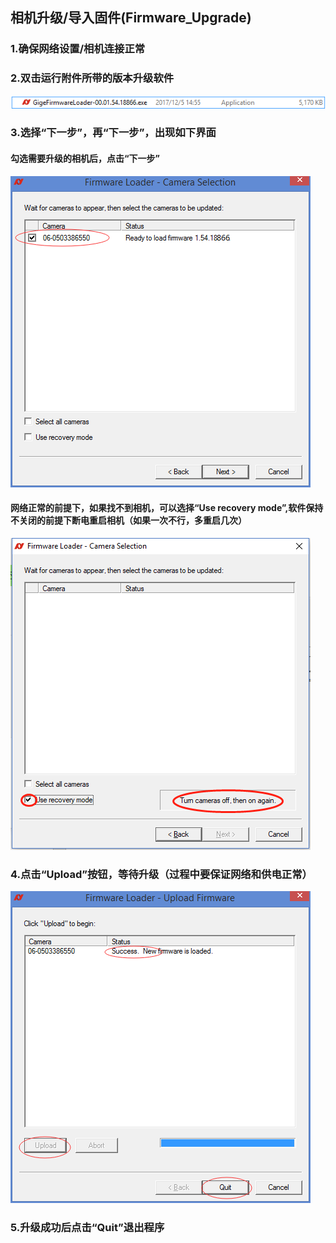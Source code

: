 ## 相机升级/导入固件(Firmware_Upgrade)

### 1.确保网络设置/相机连接正常

### 2.双击运行附件所带的版本升级软件
![GitHub](fw1.png "GitHub,Social Coding")

### 3.选择“下一步”，再“下一步”，出现如下界面
#### 勾选需要升级的相机后，点击“下一步”
![GitHub](fw2.png "GitHub,Social Coding")
#### 网络正常的前提下，如果找不到相机，可以选择“Use recovery mode”,软件保持不关闭的前提下断电重启相机（如果一次不行，多重启几次）
![GitHub](fw4.png "GitHub,Social Coding")
### 4.点击“Upload”按钮，等待升级（过程中要保证网络和供电正常）
![GitHub](fw3.png "GitHub,Social Coding")
### 5.升级成功后点击“Quit”退出程序
